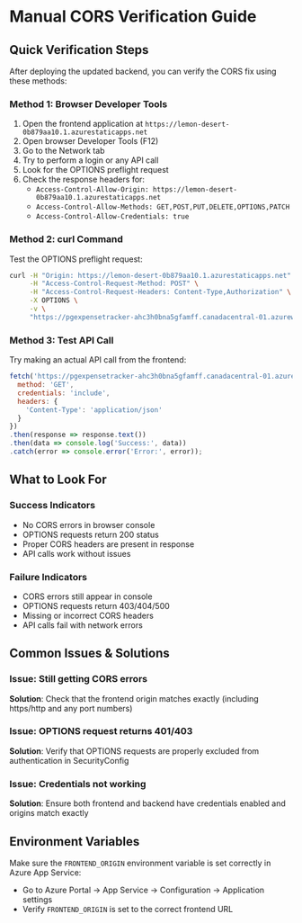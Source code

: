 # Manual CORS Verification Guide

## Quick Verification Steps

After deploying the updated backend, you can verify the CORS fix using these methods:

### Method 1: Browser Developer Tools
1. Open the frontend application at `https://lemon-desert-0b879aa10.1.azurestaticapps.net`
2. Open browser Developer Tools (F12)
3. Go to the Network tab
4. Try to perform a login or any API call
5. Look for the OPTIONS preflight request
6. Check the response headers for:
   - `Access-Control-Allow-Origin: https://lemon-desert-0b879aa10.1.azurestaticapps.net`
   - `Access-Control-Allow-Methods: GET,POST,PUT,DELETE,OPTIONS,PATCH`
   - `Access-Control-Allow-Credentials: true`

### Method 2: curl Command
Test the OPTIONS preflight request:
```bash
curl -H "Origin: https://lemon-desert-0b879aa10.1.azurestaticapps.net" \
     -H "Access-Control-Request-Method: POST" \
     -H "Access-Control-Request-Headers: Content-Type,Authorization" \
     -X OPTIONS \
     -v \
     "https://pgexpensetracker-ahc3h0bna5gfamff.canadacentral-01.azurewebsites.net/auth/login"
```

### Method 3: Test API Call
Try making an actual API call from the frontend:
```javascript
fetch('https://pgexpensetracker-ahc3h0bna5gfamff.canadacentral-01.azurewebsites.net/auth/testing', {
  method: 'GET',
  credentials: 'include',
  headers: {
    'Content-Type': 'application/json'
  }
})
.then(response => response.text())
.then(data => console.log('Success:', data))
.catch(error => console.error('Error:', error));
```

## What to Look For

### Success Indicators
- No CORS errors in browser console
- OPTIONS requests return 200 status
- Proper CORS headers are present in response
- API calls work without issues

### Failure Indicators
- CORS errors still appear in console
- OPTIONS requests return 403/404/500
- Missing or incorrect CORS headers
- API calls fail with network errors

## Common Issues & Solutions

### Issue: Still getting CORS errors
**Solution**: Check that the frontend origin matches exactly (including https/http and any port numbers)

### Issue: OPTIONS request returns 401/403
**Solution**: Verify that OPTIONS requests are properly excluded from authentication in SecurityConfig

### Issue: Credentials not working
**Solution**: Ensure both frontend and backend have credentials enabled and origins match exactly

## Environment Variables
Make sure the `FRONTEND_ORIGIN` environment variable is set correctly in Azure App Service:
- Go to Azure Portal → App Service → Configuration → Application settings
- Verify `FRONTEND_ORIGIN` is set to the correct frontend URL